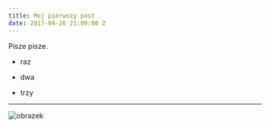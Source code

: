 ```yaml
---
title: Moj pierwszy post
date: 2017-04-26 21:09:00 Z
---
```


Pisze pisze.

* raz

* dwa

* trzy

---

![obrazek](http://www.tapetynaplochu.org/tapety/tapetynaplochu-org-1280x1024-23072008115942.jpg)